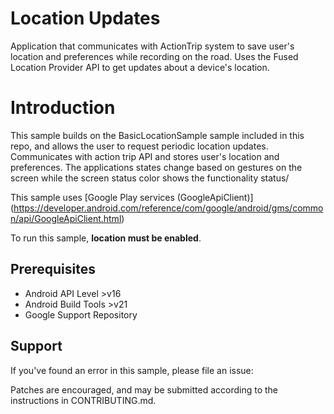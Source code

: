 Location Updates
================

Application that communicates with ActionTrip system to save user's location and preferences while recording on the road.
Uses the Fused Location Provider API to get updates about a device's location.


Introduction
============

This sample builds on the BasicLocationSample sample included in this repo,
and allows the user to request periodic location updates. 
Communicates with action trip API and stores user's location and preferences.
The applications states change based on gestures on the screen 
while the screen status color shows the functionality status/


This sample uses
[Google Play services (GoogleApiClient)]
(https://developer.android.com/reference/com/google/android/gms/common/api/GoogleApiClient.html)


To run this sample, **location must be enabled**.

Prerequisites
--------------

- Android API Level >v16
- Android Build Tools >v21
- Google Support Repository

Support
-------
If you've found an error in this sample, please file an issue:

Patches are encouraged, and may be submitted according to the instructions in
CONTRIBUTING.md.



